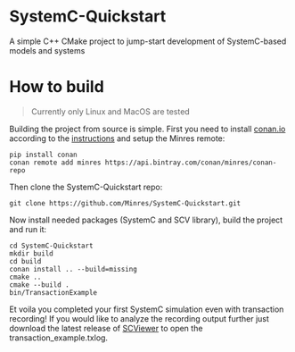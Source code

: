 # SystemC-Quickstart
A simple C++ CMake project to jump-start development of SystemC-based models and systems

# How to build
> Currently only Linux and MacOS are tested

Building the project from source is simple. First you need to install [conan.io](https://conan.io/) according to the [instructions](http://docs.conan.io/en/latest/installation.html) and setup the Minres remote:
```
pip install conan
conan remote add minres https://api.bintray.com/conan/minres/conan-repo
```
Then clone the SystemC-Quickstart repo:
```
git clone https://github.com/Minres/SystemC-Quickstart.git
```
Now install needed packages (SystemC and SCV library), build the project and run it:
```
cd SystemC-Quickstart
mkdir build
cd build
conan install .. --build=missing
cmake ..
cmake --build .
bin/TransactionExample
```
Et voila you completed your first SystemC simulation even with transaction recording!
If you would like to analyze the recording output further just download the latest release of 
[SCViewer](https://github.com/Minres/SCViewer/releases) to open the transaction_example.txlog.
